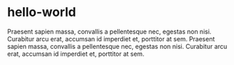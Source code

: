 # hello-world
Praesent sapien massa, convallis a pellentesque nec, egestas non nisi. Curabitur arcu erat, accumsan id imperdiet et, porttitor at sem.
Praesent sapien massa, convallis a pellentesque nec, egestas non nisi. Curabitur arcu erat, accumsan id imperdiet et, porttitor at sem.
